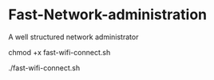 # Fast-Network-administration
A well structured network administrator 

chmod +x fast-wifi-connect.sh

./fast-wifi-connect.sh
